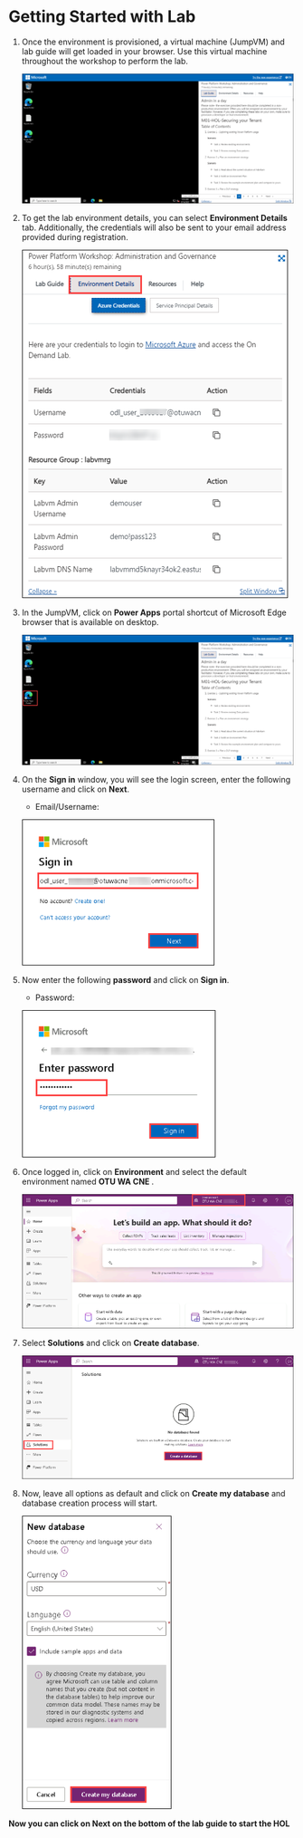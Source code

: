 # Getting Started with Lab


1. Once the environment is provisioned, a virtual machine (JumpVM) and lab guide will get loaded in your browser. Use this virtual machine throughout the workshop to perform the lab.

    ![](images/M01/getstart-vm1.png)

2. To get the lab environment details, you can select **Environment Details** tab. Additionally, the credentials will also be sent to your email address provided during registration.

    ![](images/M01/getstart-env-1.png)

3. In the JumpVM, click on **Power Apps** portal shortcut of Microsoft Edge browser that is available on desktop.

    ![](images/M01/getstart-pp1.png)

4. On the **Sign in** window, you will see the login screen, enter the following username  and click on **Next**.

   * Email/Username: <inject key="AzureAdUserEmail"></inject>

   ![](images/M01/sign-in.png)

5. Now enter the following **password**  and click on **Sign in**. 

    * Password: <inject key="AzureAdUserPassword"></inject>
  
    ![](images/M01/password.png)

6.  Once logged in, click on **Environment** and select the default environment named **OTU WA CNE <inject key="Deployment ID" enableCopy="false" />**.

    ![](images/M01/otu-env.png)

7. Select **Solutions** and click on **Create database**.

    ![](images/M01/solution.png)

8. Now, leave all options as default and click on **Create my database** and database creation process will start.
 
    ![](images/M01/database.png)


**Now you can click on **Next** on the bottom of the lab guide to start the HOL**
